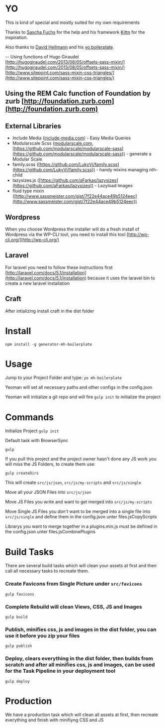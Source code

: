 # YO
This is kind of special and mostly suited for my own requirements

Thanks to [Sascha Fuchs](https://github.com/gisu) for the help and his framework [Kittn](http://kittn.de/) for the inspiration.

Also thanks to [David Hellmann](https://github.com/davidhellmann) and his [yo boilerplate](https://github.com/davidhellmann/generator-dhBoilerplate).

--
Using functions of Hugo Giraudel
[http://hugogiraudel.com/2013/08/05/offsets-sass-mixin/](http://hugogiraudel.com/2013/08/05/offsets-sass-mixin/)
[http://www.sitepoint.com/sass-mixin-css-triangles/](http://www.sitepoint.com/sass-mixin-css-triangles/)

Using the REM Calc function of Foundation by zurb
[http://foundation.zurb.com](http://foundation.zurb.com)
--

## External Libraries
- Include Media ([include-media.com](http://include-media.com/)) - Easy Media Queries
- Modularscale Scss ([modularscale.com](http://www.modularscale.com/), [https://github.com/modularscale/modularscale-sass](https://github.com/modularscale/modularscale-sass)) - generate a Modular Scale
- family.scss ([https://github.com/LukyVj/family.scss](https://github.com/LukyVj/family.scss)) - handy mixins managing nth-child
- lazysizes.js ([https://github.com/aFarkas/lazysizes](https://github.com/aFarkas/lazysizes)) - Lazyload Images
- fluid type mixin ([http://www.sassmeister.com/gist/7f22e44ace49b5124eec](http://www.sassmeister.com/gist/7f22e44ace49b5124eec))


## Wordpress
When you choose Wordpress the installer will do a fresh install of Wordpress via the WP-CLI tool, you need to install this tool [http://wp-cli.org/](http://wp-cli.org/)

## Laravel
For laravel you need to follow these instructions first [http://laravel.com/docs/5.1/installation](http://laravel.com/docs/5.1/installation) because it uses the laravel bin to create a new laravel installation

## Craft
After intializing install craft in the dist folder

# Install

```npm install -g generator-mh-boilerplate```

# Usage
Jump to your Project Folder and type:
```yo mh-boilerplate```

Yeoman will set all necessary paths and other configs in the config.json

Yeoman will initialize a git repo and will fire `gulp init` to initialize the project

# Commands

Initialize Project
```gulp init```

Default task with BrowserSync
```
gulp
```

If you pull this project and the project owner hasn't done any JS work you will miss the JS Folders, to create them use:

```
gulp createDirs
```

This will create `src/js/json`, `src/js/my-scripts` and `src/js/single`

Move all your JSON Files into `src/js/json`

Move JS Files you write and want to get merged into `src/js/my-scripts` 
 
Move Single JS Files you *don't* want to be merged into a single file into `src/js/single` and define them in the config.json unter files.jsCopyScripts

Librarys you want to merge together in a plugins.min.js must be defined in the config.json unter files.jsCombinePlugins

# Build Tasks
There are several build tasks which will clean your assets at first and then call all necessary tasks to recreate them.

### Create Favicons from Single Picture under `src/favicons`
```
gulp favicons
```

### Complete Rebuild will clean Views, CSS, JS and Images
```
gulp build
```

### Publish, minifies css, js and images in the dist folder, you can use it before you zip your files
```
gulp publish
```

### Deploy, clears everything in the dist folder, then builds from scratch and after all minifies css, js and images, can be used for the Task Pipeline in your deployment tool
```
gulp deploy
```

# Production
We have a production task which will clean all assets at first, then recreate everything and finish with minifiyng CSS and JS